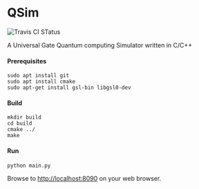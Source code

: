 
# QSim

![Travis CI STatus](https://travis-ci.org/jobinrjohnson/QSim.svg?branch=master)

A Universal Gate Quantum computing Simulator written in C/C++

#### Prerequisites

```shell
sudo apt install git
sudo apt install cmake
sudo apt-get install gsl-bin libgsl0-dev
```

#### Build

```shell
mkdir build
cd build
cmake ../
make
```

#### Run
```shell
python main.py
```

Browse to [http://localhost:8090](http://localhost:8090 "http://localhost:8090") on your web browser.
